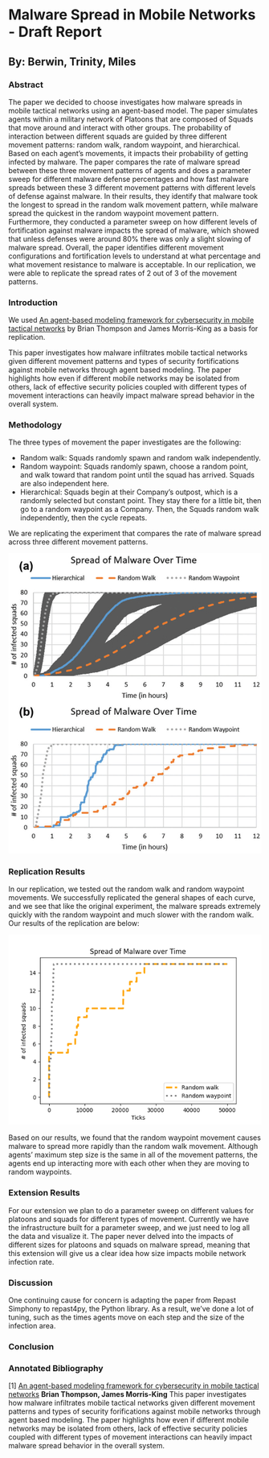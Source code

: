 # Malware Spread in Mobile Networks - Draft Report


## By: Berwin, Trinity, Miles


### Abstract

The paper we decided to choose investigates how malware spreads in mobile tactical networks using an agent-based model. The paper simulates agents within a military network of Platoons that are composed of Squads that move around and interact with other groups. The probability of interaction between different squads are guided by three different movement patterns: random walk, random waypoint, and hierarchical. Based on each agent’s movements, it impacts their probability of getting infected by malware. The paper compares the rate of malware spread between these three movement patterns of agents and does a parameter sweep for different malware defense percentages and how fast malware spreads between these 3 different movement patterns with different levels of defense against malware. In their results, they identify that malware took the longest to spread in the random walk movement pattern, while malware spread the quickest in the random waypoint movement pattern. Furthermore, they conducted a parameter sweep on how different levels of fortification against malware impacts the spread of malware, which showed that unless defenses were around 80% there was only a slight slowing of malware spread. Overall, the paper identifies different movement configurations and fortification levels to understand at what percentage and what movement resistance to malware is acceptable. In our replication, we were able to replicate the spread rates of 2 out of 3 of the movement patterns.


### Introduction

We used [An agent-based modeling framework for cybersecurity in mobile tactical networks](https://journals.sagepub.com/doi/10.1177/1548512917738858) by Brian Thompson and James Morris-King as a basis for replication.

This paper investigates how malware infiltrates mobile tactical networks given different movement patterns and types of security fortifications against mobile networks through agent based modeling. The paper highlights how even if different mobile networks may be isolated from others, lack of effective security policies coupled with different types of movement interactions can heavily impact malware spread behavior in the overall system. 


### Methodology

The three types of movement the paper investigates are the following:
* Random walk: Squads randomly spawn and random walk independently.
* Random waypoint: Squads randomly spawn, choose a random point, and walk toward that random point until the squad has arrived. Squads are also independent here.
* Hierarchical: Squads begin at their Company’s outpost, which is a randomly selected but constant point. They stay there for a little bit, then go to a random waypoint as a Company. Then, the Squads random walk independently, then the cycle repeats.

We are replicating the experiment that compares the rate of malware spread across three different movement patterns.

![](img/malware_spread.jpeg)



### Replication Results

In our replication, we tested out the random walk and random waypoint movements. We successfully replicated the general shapes of each curve, and we see that like the original experiment, the malware spreads extremely quickly with the random waypoint and much slower with the random walk. Our results of the replication are below:

![](img/replication.png)

Based on our results, we found that the random waypoint movement causes malware to spread more rapidly than the random walk movement. Although agents’ maximum step size is the same in all of the movement patterns, the agents end up interacting more with each other when they are moving to random waypoints.



### Extension Results

For our extension we plan to do a parameter sweep on different values for platoons and squads for different types of movement. Currently we have the infrastructure built for a parameter sweep, and we just need to log all the data and visualize it. The paper never delved into the impacts of different sizes for platoons and squads on malware spread, meaning that this extension will give us a clear idea how size impacts mobile network infection rate. 

### Discussion

One continuing cause for concern is adapting the paper from Repast Simphony to repast4py, the Python library. As a result, we’ve done a lot of tuning, such as the times agents move on each step and the size of the infection area.

### Conclusion




### Annotated Bibliography

[1] [An agent-based modeling framework for cybersecurity in mobile tactical networks](https://journals.sagepub.com/doi/10.1177/1548512917738858) **Brian Thompson, James Morris-King** 
This paper investigates how malware infiltrates mobile tactical networks given different movement patterns and types of security forifications against mobile networks through agent based modeling. The paper highlights how even if different mobile networks may be isolated from others, lack of effective security policies coupled with different types of movement interactions can heavily impact malware spread behavior in the overall system.  
 
